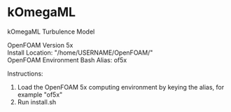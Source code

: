 # kOmegaML
kOmegaML Turbulence Model

OpenFOAM Version 5x <br>
Install Location: "/home/USERNAME/OpenFOAM/" <br>
OpenFOAM Environment Bash Alias: of5x <br>

Instructions:
1. Load the OpenFOAM 5x computing environment by keying the alias, for example "of5x"
2. Run install.sh  
